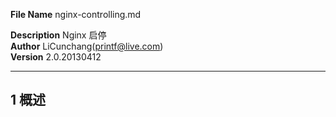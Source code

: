 **File Name** nginx-controlling.md  

**Description** Nginx 启停    
**Author** LiCunchang(printf@live.com)  
**Version** 2.0.20130412  

------

## 1 概述




